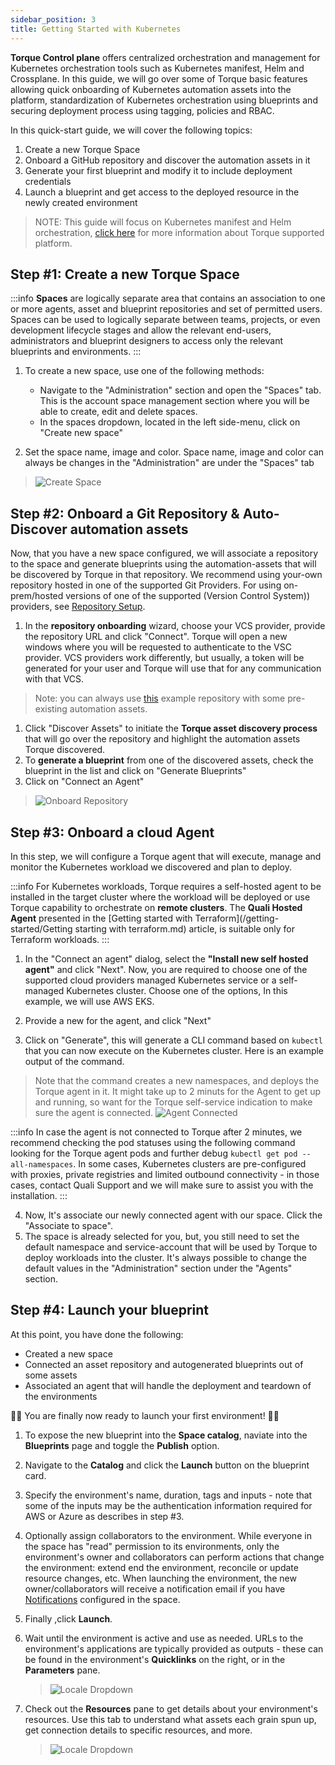 ```yaml
---
sidebar_position: 3
title: Getting Started with Kubernetes
---
```

__Torque Control plane__ offers centralized orchestration and management for Kubernetes orchestration tools such as Kubernetes manifest, Helm and Crossplane. In this guide, we will go over some of Torque basic features allowing quick onboarding of Kubernetes automation assets into the platform, standardization of Kubernetes orchestration using blueprints and securing deployment process using tagging, policies and RBAC.

In this quick-start guide, we will cover the following topics:
1. Create a new Torque Space
2. Onboard a GitHub repository and discover the automation assets in it
3. Generate your first blueprint and modify it to include deployment credentials
4. Launch a blueprint and get access to the deployed resource in the newly created environment

> NOTE: This guide will focus on Kubernetes manifest and Helm orchestration, [click here](/overview/supported-platforms.md) for more information about Torque supported platform.

## Step #1: Create a new Torque Space
:::info
__Spaces__ are logically separate area that contains an association to one or more agents, asset and blueprint repositories and set of permitted users. Spaces can be used to logically separate between teams, projects, or even development lifecycle stages and allow the relevant end-users, administrators and blueprint designers to access only the relevant blueprints and environments.
:::

1. To create a new space, use one of the following methods: 
   * Navigate to the "Administration" section and open the "Spaces" tab. This is the account space management section where you will be able to create, edit and delete spaces. 
   * In the spaces dropdown, located in the left side-menu, click on "Create new space"

2. Set the space name, image and color. 
   Space name, image and color can always be changes in the "Administration" are under the "Spaces" tab
> ![Create Space](/img/getting-space.png)


## Step #2: Onboard a Git Repository & Auto-Discover automation assets
Now, that you have a new space configured, we will associate a repository to the space and generate blueprints using the automation-assets that will be discovered by Torque in that repository. We recommend using your-own repository hosted in one of the supported Git Providers. For using on-prem/hosted versions of one of the supported (Version Control System)) providers, see [Repository Setup](/admin-guide/source-control/source-control-github).

1. In the __repository onboarding__ wizard, choose your VCS provider, provide the repository URL and click "Connect". Torque will open a new windows where you will be requested to authenticate to the VSC provider. VCS providers work differently, but usually, a token will be generated for your user and Torque will use that for any communication with that VCS. 
> Note: you can always use [this](/blaaaa) example repository with some pre-existing automation assets.

1. Click "Discover Assets" to initiate the __Torque asset discovery process__ that will go over the repository and highlight the automation assets Torque discovered.
2. To __generate a blueprint__ from one of the discovered assets, check the blueprint in the list and click on "Generate Blueprints"
3. Click on "Connect an Agent"

> ![Onboard Repository](/img/getting-repository-ongoarding.gif)

## Step #3: Onboard a cloud Agent
In this step, we will configure a Torque agent that will execute, manage and monitor the Kubernetes workload we discovered and plan to deploy.

:::info
For Kubernetes workloads, Torque requires a self-hosted agent to be installed in the target cluster where the workload will be deployed or use Torque capability to orchestrate on __remote clusters__. The __Quali Hosted Agent__ presented in the [Getting started with Terraform](/getting-started/Getting starting with terraform.md) article, is suitable only for Terraform workloads.
:::

1. In the "Connect an agent" dialog, select the __"Install new self hosted agent"__ and click "Next". Now, you are required to choose one of the supported cloud providers managed Kubernetes service or a self-managed Kubernetes cluster. Choose one of the options, In this example, we will use AWS EKS.

2. Provide a new for the agent, and click "Next"
3. Click on "Generate", this will generate a CLI command based on ```kubectl``` that you can now execute on the Kubernetes cluster. Here is an example output of the command. 

> Note that the command creates a new namespaces, and deploys the Torque agent in it. It might take up to 2 minuts for the Agent to get up and running, so want for the Torque self-service indication to make sure the agent is connected.
> ![Agent Connected](/img/k8s-agent-connected.png)

:::info
In case the agent is not connected to Torque after 2 minutes, we recommend checking the pod statuses using the following command looking for the Torque agent pods and further debug ```kubectl get pod --all-namespaces```. In some cases, Kubernetes clusters are pre-configured with proxies, private registries and limited outbound connectivity - in those cases, contact Quali Support and we will make sure to assist you with the installation.
:::

4. Now, lt's associate our newly connected agent with our space. Click the "Associate to space".
5. The space is already selected for you, but, you still need to set the default namespace and service-account that will be used by Torque to deploy workloads into the cluster. It's always possible to change the default values in the "Administration" section under the "Agents" section.

## Step #4: Launch your blueprint

At this point, you have done the following:
* Created a new space
* Connected an asset repository and autogenerated blueprints out of some assets
* Associated an agent that will handle the deployment and teardown of the environments

 🚀🚀 You are finally now ready to launch your first environment!  🚀🚀

1. To expose the new blueprint into the __Space catalog__, naviate into the __Blueprints__ page and toggle the  __Publish__ option.
2. Navigate to the __Catalog__ and click the __Launch__ button on the blueprint card.
3. Specify the environment's name, duration, tags and inputs - note that some of the inputs may be the authentication information required for AWS or Azure as describes in step #3.
4. Optionally assign collaborators to the environment. While everyone in the space has "read" permission to its environments, only the environment's owner and collaborators can perform actions that change the environment: extend end the environment, reconcile or update resource changes, etc. When launching the environment, the new owner/collaborators will receive a notification email if you have [Notifications](/admin-guide/notifications) configured in the space.
5. Finally ,click __Launch__.
    
6. Wait until the environment is active and use as needed. URLs to the environment's applications are typically provided as outputs - these can be found in the environment's __Quicklinks__ on the right, or in the __Parameters__ pane.
   > ![Locale Dropdown](/img/outputs.gif)
7. Check out the __Resources__ pane to get details about your environment's resources. Use this tab to understand what assets each grain spun up, get connection details to specific resources, and more.
   > ![Locale Dropdown](/img/resource-details.gif)
